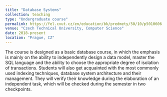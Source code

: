 ```yaml
---
title: "Database Systems"
collection: teaching
type: "Undergraduate course"
permalink: https://fel.cvut.cz/en/education/bk/predmety/50/10/p5010606.html
venue: "Czech Technical University, Computer Science"
date: 2018-present
location: "Prague, CZ"
---
```


The course is designed as a basic database course, in which the emphasis is mainly on the ability to independently design a data model, master the SQL language and the ability to choose the appropriate degree of isolation of transactions. Students will also get acquainted with the most commonly used indexing techniques, database system architecture and their management. They will verify their knowledge during the elaboration of an independent task, which will be checked during the semester in two checkpoints.